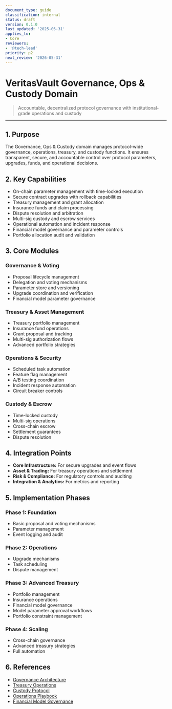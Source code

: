 ```yaml
---
document_type: guide
classification: internal
status: draft
version: 0.1.0
last_updated: '2025-05-31'
applies_to:
- Core
reviewers:
- '@tech-lead'
priority: p2
next_review: '2026-05-31'
---
```


# VeritasVault Governance, Ops & Custody Domain

> Accountable, decentralized protocol governance with institutional-grade operations and custody

---

## 1. Purpose

The Governance, Ops & Custody domain manages protocol-wide governance, operations, treasury, and custody functions. It ensures transparent, secure, and accountable control over protocol parameters, upgrades, funds, and operational decisions.

## 2. Key Capabilities

* On-chain parameter management with time-locked execution
* Secure contract upgrades with rollback capabilities
* Treasury management and grant allocation
* Insurance funds and claim processing
* Dispute resolution and arbitration
* Multi-sig custody and escrow services
* Operational automation and incident response
* Financial model governance and parameter controls
* Portfolio allocation audit and validation

## 3. Core Modules

### Governance & Voting

* Proposal lifecycle management
* Delegation and voting mechanisms
* Parameter store and versioning
* Upgrade coordination and verification
* Financial model parameter governance

### Treasury & Asset Management

* Treasury portfolio management
* Insurance fund operations
* Grant proposal and tracking
* Multi-sig authorization flows
* Advanced portfolio strategies

### Operations & Security

* Scheduled task automation
* Feature flag management
* A/B testing coordination
* Incident response automation
* Circuit breaker controls

### Custody & Escrow

* Time-locked custody
* Multi-sig operations
* Cross-chain escrow
* Settlement guarantees
* Dispute resolution

## 4. Integration Points

* **Core Infrastructure:** For secure upgrades and event flows
* **Asset & Trading:** For treasury operations and settlement
* **Risk & Compliance:** For regulatory controls and auditing
* **Integration & Analytics:** For metrics and reporting

## 5. Implementation Phases

### Phase 1: Foundation

* Basic proposal and voting mechanisms
* Parameter management
* Event logging and audit

### Phase 2: Operations

* Upgrade mechanisms
* Task scheduling
* Dispute management

### Phase 3: Advanced Treasury

* Portfolio management
* Insurance operations
* Financial model governance
* Model parameter approval workflows
* Portfolio constraint management

### Phase 4: Scaling

* Cross-chain governance
* Advanced treasury strategies
* Full automation

## 6. References

* [Governance Architecture](./governance-architecture.md)
* [Treasury Operations](treasury/treasury-operations.md)
* [Custody Protocol](custody/custody-protocol.md)
* [Operations Playbook](./operations-playbook.md)
* [Financial Model Governance](./financial-model-governance.md)